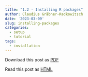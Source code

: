 ```yaml
---
title: "1.2 - Installing R packages"
author: Claudius Gräbner-Radkowitsch
date: '2023-03-09'
slug: installing-packages
categories:
  - setup
  - tutorial
tags:
  - installation
---
```


Download this post as [PDF](pubdir/pdfcontent.pdf)

Read this post as [HTML](pubdir/onlinecontent.html)

